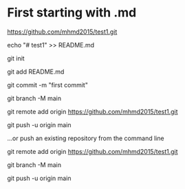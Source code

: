 
# First starting with .md

https://github.com/mhmd2015/test1.git

echo "# test1" >> README.md

git init

git add README.md

git commit -m "first commit"

git branch -M main

git remote add origin https://github.com/mhmd2015/test1.git

git push -u origin main

…or push an existing repository from the command line

git remote add origin https://github.com/mhmd2015/test1.git

git branch -M main

git push -u origin main
